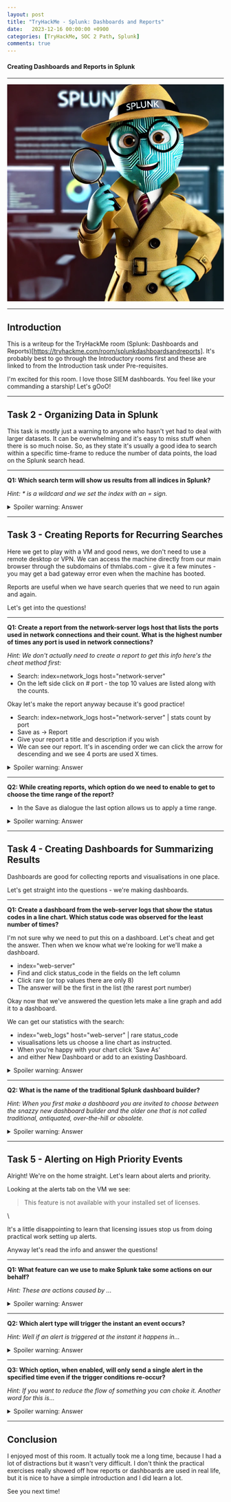 ```yaml
---
layout: post
title: "TryHackMe - Splunk: Dashboards and Reports"
date:   2023-12-16 00:00:00 +0900
categories: [TryHackMe, SOC 2 Path, Splunk]
comments: true
---
```


#### Creating Dashboards and Reports in Splunk

---

<div> <img src="/images/splunk3.webp" alt="Computer tech cartoon" /> </div>

---

## Introduction

This is a writeup for the TryHackMe room (Splunk: Dashboards and Reports)[https://tryhackme.com/room/splunkdashboardsandreports]. It's probably best to go through the Introductory rooms first and these are linked to from the Introduction task under Pre-requisites.

I'm excited for this room. I love those SIEM dashboards. You feel like your commanding a starship! Let's gOoO!
 
---
## Task 2 - Organizing Data in Splunk

This task is mostly just a warning to anyone who hasn't yet had to deal with larger datasets. It can be overwhelming and it's easy to miss stuff when there is so much noise. So, as they state it's usually a good idea to search within a specific time-frame to reduce the number of data points, the load on the Splunk search head.

---

**Q1: Which search term will show us results from all indices in Splunk?**

*Hint: \* is a wildcard and we set the index with an = sign.*  

<details>
	<summary>Spoiler warning: Answer</summary>
	index=*
</details>

---
## Task 3 - Creating Reports for Recurring Searches

Here we get to play with a VM and good news, we don't need to use a remote desktop or VPN. We can access the machine directly from our main browser through the subdomains of thmlabs.com - give it a few minutes - you may get a bad gateway error even when the machine has booted.

Reports are useful when we have search queries that we need to run again and again.

Let's get into the questions!

---

**Q1: Create a report from the network-server logs host that lists the ports used in network connections and their count. What is the highest number of times any port is used in network connections?**

*Hint: We don't actually need to create a report to get this info here's the cheat method first:*

- Search: index=network_logs host="network-server"
- On the left side click on # port - the top 10 values are listed along with the counts.

Okay let's make the report anyway because it's good practice!

- Search: index=network_logs host="network-server" \| stats count by port
- Save as -> Report
- Give your report a title and description if you wish
- We can see our report. It's in ascending order we can click the arrow for descending and we see 4 ports are used X times.
 
<details>
	<summary>Spoiler warning: Answer</summary>
	5
</details>

---

**Q2: While creating reports, which option do we need to enable to get to choose the time range of the report?**

- In the Save as dialogue the last option allows us to apply a time range.

<details>
	<summary>Spoiler warning: Answer</summary>
	Time Range Picker
</details>

---
## Task 4 - Creating Dashboards for Summarizing Results

Dashboards are good for collecting reports and visualisations in one place.

Let's get straight into the questions - we're making dashboards.

---  

**Q1: Create a dashboard from the web-server logs that show the status codes in a line chart. Which status code was observed for the least number of times?**

I'm not sure why we need to put this on a dashboard. Let's cheat and get the answer. Then when we know what we're looking for we'll make a dashboard.

- index="web-server"
- Find and click status_code in the fields on the left column
- Click rare (or top values there are only 8)
- The answer will be the first in the list (the rarest port number)

Okay now that we've answered the question lets make a line graph and add it to a dashboard.

We can get our statistics with the search:

- index="web_logs" host="web-server" \| rare status_code
- visualisations lets us choose a line chart as instructed.
- When you're happy with your chart click 'Save As'
- and either New Dashboard or add to an existing Dashboard.

<details>
	<summary>Spoiler warning: Answer</summary>
	400
</details>

--- 

**Q2: What is the name of the traditional Splunk dashboard builder?**

*Hint: When you first make a dashboard you are invited to choose between the snazzy new dashboard builder and the older one that is not called traditional, antiquated, over-the-hill or obsolete.*

<details>
	<summary>Spoiler warning: Answer</summary>
	classic
</details>  

---
## Task 5 - Alerting on High Priority Events

Alright! We're on the home straight. Let's learn about alerts and priority.

Looking at the alerts tab on the VM we see:

> This feature is not available with your installed set of licenses.
>

\

It's a little disappointing to learn that licensing issues stop us from doing practical work setting up alerts.

Anyway let's read the info and answer the questions!

---

**Q1: What feature can we use to make Splunk take some actions on our behalf?**

*Hint: These are actions caused by ...*

<details>
	<summary>Spoiler warning: Answer</summary>
	trigger actions  
</details>

---

**Q2: Which alert type will trigger the instant an event occurs?**

*Hint: Well if an alert is triggered at the instant it happens in...*

<details>
	<summary>Spoiler warning: Answer</summary>
	real-time
</details>

---

**Q3: Which option, when enabled, will only send a single alert in the specified time even if the trigger conditions re-occur?**

*Hint: If you want to reduce the flow of something you can choke it. Another word for this is...*

<details>
	<summary>Spoiler warning: Answer</summary>
	throttle
</details>

---

## Conclusion

I enjoyed most of this room. It actually took me a long time, because I had a lot of distractions but it wasn't very difficult. I don't think the practical exercises really showed off how reports or dashboards are used in real life, but it is nice to have a simple introduction and I did learn a lot.

See you next time!
